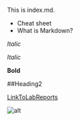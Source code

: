 This is index.md.

* Cheat sheet
* What is Markdown?

_Italic_

*Italic*

**Bold**

##Heading2

[LinkToLabReports](https://charlotqi.github.io/cse15l-lab-reports/)

![alt](http://globe-views.com/dcim/dreams/apple/apple-01.jpg)
